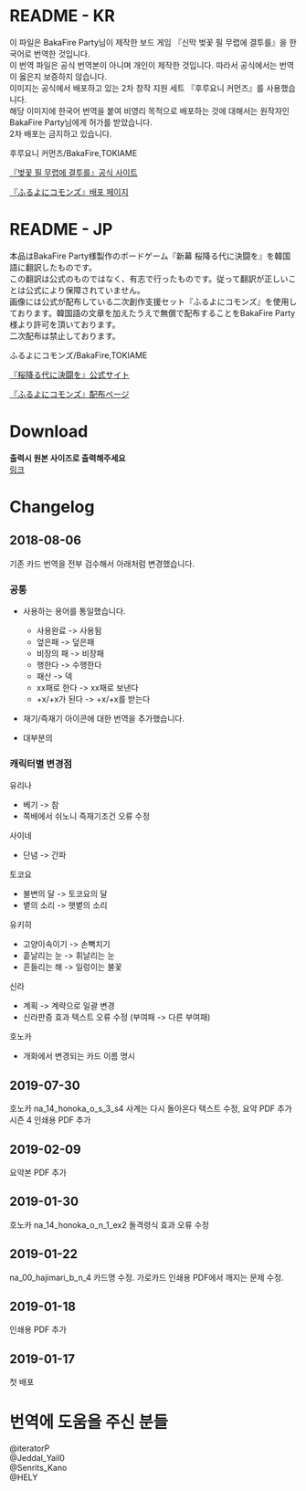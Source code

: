 # README - KR
이 파일은 BakaFire Party님이 제작한 보드 게임 『신막 벚꽃 필 무렵에 결투를』을 한국어로 번역한 것입니다.  
이 번역 파일은 공식 번역본이 아니며 개인이 제작한 것입니다. 따라서 공식에서는 번역이 옳은지 보증하지 않습니다.  
이미지는 공식에서 배포하고 있는 2차 창작 지원 세트 『후루요니 커먼즈』를 사용했습니다.   
해당 이미지에 한국어 번역을 붙여 비영리 목적으로 배포하는 것에 대해서는 원작자인 BakaFire Party님에게 허가를 받았습니다.  
2차 배포는 금지하고 있습니다.  

후루요니 커먼즈/BakaFire,TOKIAME

[『벚꽃 필 무렵에 결투를』공식 사이트](https://main-bakafire.ssl-lolipop.jp//furuyoni/)  

[『ふるよにコモンズ』배포 페이지](https://main-bakafire.ssl-lolipop.jp//furuyoni/na/rule.html)  



# README - JP
本品はBakaFire Party様製作のボードゲーム『新幕 桜降る代に決闘を』を韓国語に翻訳したものです。  
この翻訳は公式のものではなく、有志で行ったものです。従って翻訳が正しいことは公式により保障されていません。  
画像には公式が配布している二次創作支援セット『ふるよにコモンズ』を使用しております。韓国語の文章を加えたうえで無償で配布することをBakaFire Party様より許可を頂いております。  
二次配布は禁止しております。  

ふるよにコモンズ/BakaFire,TOKIAME  

[『桜降る代に決闘を』公式サイト](https://main-bakafire.ssl-lolipop.jp//furuyoni/)


[『ふるよにコモンズ』配布ページ](https://main-bakafire.ssl-lolipop.jp//furuyoni/na/rule.html)  

# Download
**출력시 원본 사이즈로 출력해주세요**  
[링크](https://drive.google.com/open?id=1xW0_OPHkJOrLwnLMj4rQHRWvkHh5FA1r)  

# Changelog
## 2018-08-06

기존 카드 번역을 전부 검수해서 아래처럼 변경했습니다.

### 공통
- 사용하는 용어를 통일했습니다.
  - 사용완료 -> 사용됨  
  - 엎은패 -> 덮은패
  - 비장의 패 -> 비장패  
  - 행한다 -> 수행한다  
  - 패산 -> 덱  
  - xx패로 한다 -> xx패로 보낸다  
  - +x/+x가 된다 -> +x/+x를 받는다  

- 재기/즉재기 아이콘에 대한 번역을 추가했습니다.
- 대부분의 

### 캐릭터별 변경점

유리나
- 베기 ->  참
- 쪽배에서 쉬노니 즉재기조건 오류 수정

사이네
- 단념 -> 간파

토코요
- 불변의 달 -> 토코요의 달
- 볕의 소리 -> 햇볕의 소리

유키히
- 고양이속이기 -> 손뼉치기
- 흩날리는 눈 -> 휘날리는 눈
- 흔들리는 해 -> 일렁이는 불꽃

신라
- 계획 -> 계략으로 일괄 변경
- 신라판증 효과 텍스트 오류 수정 (부여패 -> 다른 부여패)

호노카
- 개화에서 변경되는 카드 이름 명시


## 2019-07-30 
호노카 na_14_honoka_o_s_3_s4 사계는 다시 돌아온다 텍스트 수정, 요약 PDF 추가  
시즌 4 인쇄용 PDF 추가
## 2019-02-09
요약본 PDF 추가
## 2019-01-30
호노카 na_14_honoka_o_n_1_ex2 돌격령식 효과 오류 수정  
## 2019-01-22
na_00_hajimari_b_n_4 카드명 수정. 가로카드 인쇄용 PDF에서 깨지는 문제 수정.
## 2019-01-18
인쇄용 PDF 추가
## 2019-01-17
첫 배포


# 번역에 도움을 주신 분들
@iteratorP  
@Jeddal_Yail0  
@Senrits_Kano  
@HELY  
